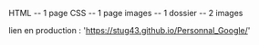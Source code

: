 HTML -- 1 page
CSS  -- 1 page
images -- 1 dossier
		-- 2 images

lien en production : 'https://stug43.github.io/Personnal_Google/'
